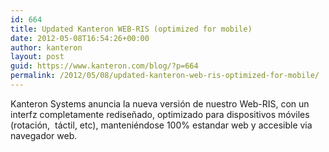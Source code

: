 ```yaml
---
id: 664
title: Updated Kanteron WEB-RIS (optimized for mobile)
date: 2012-05-08T16:54:26+00:00
author: kanteron
layout: post
guid: https://www.kanteron.com/blog/?p=664
permalink: /2012/05/08/updated-kanteron-web-ris-optimized-for-mobile/
---
```

Kanteron Systems anuncia la nueva versión de nuestro Web-RIS, con un interfz completamente rediseñado, optimizado para dispositivos móviles (rotación,  táctil, etc), manteniéndose 100% estandar web y accesible via navegador web.
